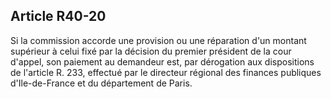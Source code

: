 Article R40-20
----
Si la commission accorde une provision ou une réparation d'un montant supérieur
à celui fixé par la décision du premier président de la cour d'appel, son
paiement au demandeur est, par dérogation aux dispositions de l'article R. 233,
effectué par le directeur régional des finances publiques d'Ile-de-France et du
département de Paris.
